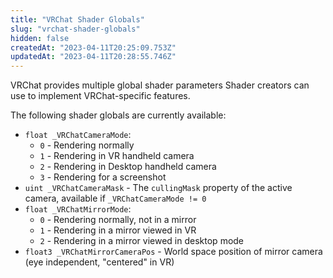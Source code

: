 ```yaml
---
title: "VRChat Shader Globals"
slug: "vrchat-shader-globals"
hidden: false
createdAt: "2023-04-11T20:25:09.753Z"
updatedAt: "2023-04-11T20:28:55.746Z"
---
```

VRChat provides multiple global shader parameters Shader creators can use to implement VRChat-specific features.

The following shader globals are currently available:

- `float _VRChatCameraMode`:
  - `0` - Rendering normally
  - `1` - Rendering in VR handheld camera
  - `2` - Rendering in Desktop handheld camera
  - `3` - Rendering for a screenshot
- `uint _VRChatCameraMask` - The `cullingMask` property of the active camera, available if `_VRChatCameraMode != 0`
- `float _VRChatMirrorMode`:
  - `0` - Rendering normally, not in a mirror
  - `1` - Rendering in a mirror viewed in VR
  - `2` - Rendering in a mirror viewed in desktop mode
- `float3 _VRChatMirrorCameraPos` - World space position of mirror camera (eye independent, "centered" in VR)